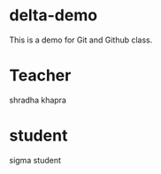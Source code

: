 # delta-demo
This is a demo for Git and Github class.

# Teacher
shradha khapra

# student
sigma student
